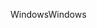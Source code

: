 <span data-ttu-id="2430f-101">Windows</span><span class="sxs-lookup"><span data-stu-id="2430f-101">Windows</span></span>